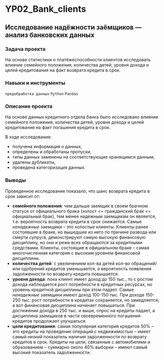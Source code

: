 # YP02_Bank_clients
## Исследование надёжности заёмщиков — анализ банковских данных
### Задача проекта
На основе статистики о платёжеспособности клиентов исследовать влияние семейного положения, количества детей, уровня дохода и целей кредитования на факт возврата кредита в срок.

### Навыки и инструменты
`предобработка данных` `Python` `Pandas`

### Описание проекта
На основе данных кредитного отдела банка было исследовано влияние семейного положения, количества детей, уровня дохода и целей кредитования на факт погашения кредита в срок. 

В ходе исследования:
- получена информация о данных,
- определены и обработаны пропуски,
- типы данных заменены на соответствующие хранящимся данным,
- удалены дубликаты,
- проведена категоризация данных.

### Выводы
Проведенное исследование показало, что шанс возврата кредита в срок зависит от:

- **семейного положения**: чем дальше заемщик в своем брачном статусе от официального брака (холост <= гражданский брак <= официальный брак), тем менее надежным заемщикам он является, т.е. вероятность возврата кредита в срок снижается. Самые *ненадежные* заемщики – это холостые клиенты. Клиенты ранее состоявшие в браке, но вышедшие из него по причине развода или смерти супруга, демонстрируют самую высокую финансовую дисциплину, но они и реже всех обращаются за кредитными средствами. Клиенты, состоящие в официальном браке – самая многочисленная категория с высоким уровнем финансовой дисциплины.
- **количества детей**: с увеличением кол-ва детей кол-во обращений/или одобрений кредитов уменьшается, а вероятность появления задолженности по возврату кредита повышается.
- **уровня дохода**: пока клиент имеет доход до 150 тыс., то с ростом дохода наблюдается рост потребности в кредитных ресурсах, но уровень кредитной дисциплины при этом падает. Самые *ненадежные* заемщики имеют доход 100-150 тыс. При доходе 150-250 тыс. рост потребности в кредитах сохраняется, но замедляется, а вот финансовая дисциплина начинает повышаться. При достижении дохода в 250 тыс. и выше, спрос на кредиты падает, а дисциплина заемщиков в части своевременного погашения кредитов продолжает улучшаться.
- **цели кредитования**: самая популярная категория кредитов 50% – это кредиты на проведение операций с недвижимостью – имеет самый низкий показатель наличия задолженности по возврату кредитов в срок. Кредиты на цели, связанные с автомобилями и образованием – суммарно около 40% выборки – имеют самый высокий показатель задолженности.
